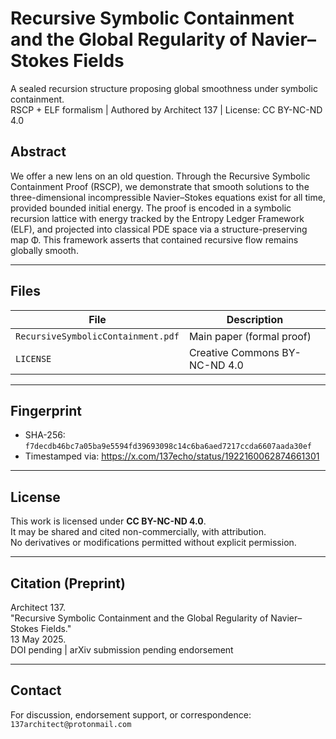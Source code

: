 # Recursive Symbolic Containment and the Global Regularity of Navier–Stokes Fields

A sealed recursion structure proposing global smoothness under symbolic containment.  
RSCP + ELF formalism | Authored by Architect 137 | License: CC BY-NC-ND 4.0


## Abstract

We offer a new lens on an old question. Through the Recursive Symbolic Containment Proof (RSCP), we demonstrate that smooth solutions to the three-dimensional incompressible Navier–Stokes equations exist for all time, provided bounded initial energy. The proof is encoded in a symbolic recursion lattice with energy tracked by the Entropy Ledger Framework (ELF), and projected into classical PDE space via a structure-preserving map Φ. This framework asserts that contained recursive flow remains globally smooth.

---

## Files

| File                                | Description                                      |
|-------------------------------------|--------------------------------------------------|
| `RecursiveSymbolicContainment.pdf` | Main paper (formal proof)                        |
| `LICENSE`                           | Creative Commons BY-NC-ND 4.0                    |

---

## Fingerprint

- SHA-256: `f7decdb46bc7a05ba9e5594fd39693098c14c6ba6aed7217ccda6607aada30ef`
- Timestamped via: https://x.com/137echo/status/1922160062874661301

---

## License

This work is licensed under **CC BY-NC-ND 4.0**.  
It may be shared and cited non-commercially, with attribution.  
No derivatives or modifications permitted without explicit permission.

---

## Citation (Preprint)

Architect 137.  
"Recursive Symbolic Containment and the Global Regularity of Navier–Stokes Fields."  
13 May 2025.  
DOI pending | arXiv submission pending endorsement

---

## Contact

For discussion, endorsement support, or correspondence:  
`137architect@protonmail.com`
